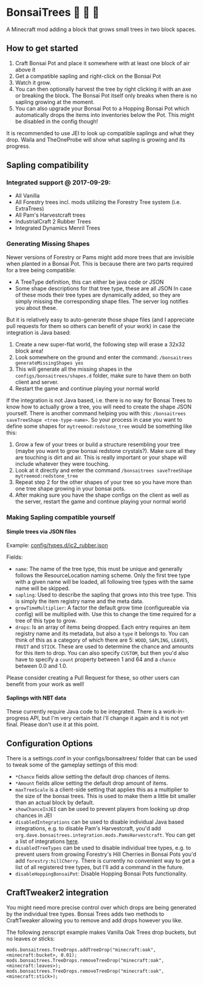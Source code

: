 # BonsaiTrees :deciduous_tree: :palm_tree: :evergreen_tree:
A Minecraft mod adding a block that grows small trees in two block spaces.

## How to get started

1. Craft Bonsai Pot and place it somewhere with at least one block of air above it
2. Get a compatible sapling and right-click on the Bonsai Pot
3. Watch it grow.
4. You can then optionally harvest the tree by right clicking it with an axe or breaking the block.
   The Bonsai Pot itself only breaks when there is no sapling growing at the moment.
5. You can also upgrade your Bonsai Pot to a Hopping Bonsai Pot which automatically
   drops the items into inventories below the Pot. This might be disabled in the config
   though!

It is recommended to use JEI to look up compatible saplings and what they drop.
Waila and TheOneProbe will show what sapling is growing and its progress.

## Sapling compatibility

### Integrated support @ 2017-09-29:
- All Vanilla
- All Forestry trees incl. mods utilizing the Forestry Tree system (i.e. ExtraTrees)
- All Pam's Harvestcraft trees
- IndustrialCraft 2 Rubber Trees
- Integrated Dynamics Menril Trees

### Generating Missing Shapes
Newer versions of Forestry or Pams might add more trees that are invisible when planted
in a Bonsai Pot. This is because there are two parts required for a tree being compatible:
- A TreeType definition, this can either be java code or JSON
- Some shape descriptions for that tree type, these are all JSON
In case of these mods their tree types are dynamically added, so they are simply missing
the corresponding shape files. The server log notifies you about these.

But it is relatively easy to auto-generate those shape files (and I appreciate pull requests
for them so others can benefit of your work) in case the integration is Java based:
1. Create a new super-flat world, the following step will erase a 32x32 block area!
2. Look somewhere on the ground and enter the command:
   `/bonsaitrees generateMissingShapes yes`
3. This will generate all the missing shapes in the `configs/bonsaitrees/shapes.d` folder,
   make sure to have them on both client and server.
4. Restart the game and continue playing your normal world


If the integration is not Java based, i.e. there is no way for Bonsai Trees to know how
to actually grow a tree, you will need to create the shape JSON yourself. There is another
command helping you with this: `/bonsaitrees saveTreeShape <tree-type-name>`. So your
process in case you want to define some shapes for `mytreemod:redstone_tree` would be
something like this:
1. Grow a few of your trees or build a structure resembling your tree (maybe you want
   to grow bonsai redstone crystals?). Make sure all they are touching is dirt and air.
   This is really important or your shape will include whatever they were touching.
2. Look at it directly and enter the command `/bonsaitrees saveTreeShape mytreemod:redstone_tree` 
3. Repeat step 2 for the other shapes of your tree so you have more than one tree shape
   growing in your bonsai pots.
4. After making sure you have the shape configs on the client as well as the server,
   restart the game and continue playing your normal world

### Making Sapling compatible yourself

#### Simple trees via JSON files
Example: [config/types.d/ic2_rubber.json](https://github.com/thraaawn/BonsaiTrees/blob/master/src/main/resources/assets/bonsaitrees/config/types.d/ic2_rubber.json)

Fields:
- `name`: The name of the tree type, this must be unique and generally follows the
  ResourceLocation naming scheme. Only the first tree type with a given name will
  be loaded, all following tree types with the same name will be skipped.
- `sapling`: Used to describe the sapling that grows into this tree type. This is
  simply the item registry name and the meta data.
- `growTimeMultiplier`: A factor the default grow time (configureable via config) will
  be multiplied with. Use this to change the time required for a tree of this type to grow.
- `drops`: Is an array of items being dropped. Each entry requires an item registry name
  and its metadata, but also a `type` it belongs to. You can think of this as a category
  of which there are 5: `WOOD`, `SAPLING`, `LEAVES`, `FRUIT` and `STICK`. These are used
  to determine the chance and amounts for this item to drop. You can also specify `CUSTOM`,
  but then you'd also have to specify a `count` property between 1 and 64 and a `chance`
  between 0.0 and 1.0.

Please consider creating a Pull Request for these, so other users can benefit from your
work as well!

#### Saplings with NBT data
These currently require Java code to be integrated. There is a work-in-progress API, but I'm
very certain that i'll change it again and it is not yet final. Please don't use it at this point.

## Configuration Options
There is a settings.conf in your configs/bonsaitrees/ folder that can be used to tweak
some of the gameplay settings of this mod:
- `*Chance` fields allow setting the default drop chances of items.
- `*Amount` fields allow setting the default drop amount of items.
- `maxTreeScale` is a client-side setting that applies this as a multiplier to the size of the
  bonsai trees. This is used to make them a little bit smaller than an actual block by default.
- `showChanceInJEI` can be used to prevent players from looking up drop chances in JEI
- `disabledIntegrations` can be used to disable individual Java based integrations, e.g. to disable
  Pam's Harvestcraft, you'd add `org.dave.bonsaitrees.integration.mods.PamsHarvestcraft`. You can
  get a list of integrations [here](https://github.com/thraaawn/BonsaiTrees/tree/master/src/main/java/org/dave/bonsaitrees/integration/mods).
- `disabledTreeTypes` can be used to disable individual tree types, e.g. to prevent users from
  growing Forestry's Hill Cherries in Bonsai Pots you'd add `forestry:hillCherry`. There is currently
  no convenient way to get a list of all registered tree types, but I'll add a command in the future.
- `disableHoppingBonsaiPot`: Disable Hopping Bonsai Pots functionality.

## CraftTweaker2 integration
You might need more precise control over which drops are being generated by the individual tree
types. Bonsai Trees adds two methods to CraftTweaker allowing you to remove and add drops however
you like.

The following zenscript example makes Vanilla Oak Trees drop buckets, but no leaves or sticks:
```
mods.bonsaitrees.TreeDrops.addTreeDrop("minecraft:oak", <minecraft:bucket>, 0.01);
mods.bonsaitrees.TreeDrops.removeTreeDrop("minecraft:oak", <minecraft:leaves>);
mods.bonsaitrees.TreeDrops.removeTreeDrop("minecraft:oak", <minecraft:stick>);
```
